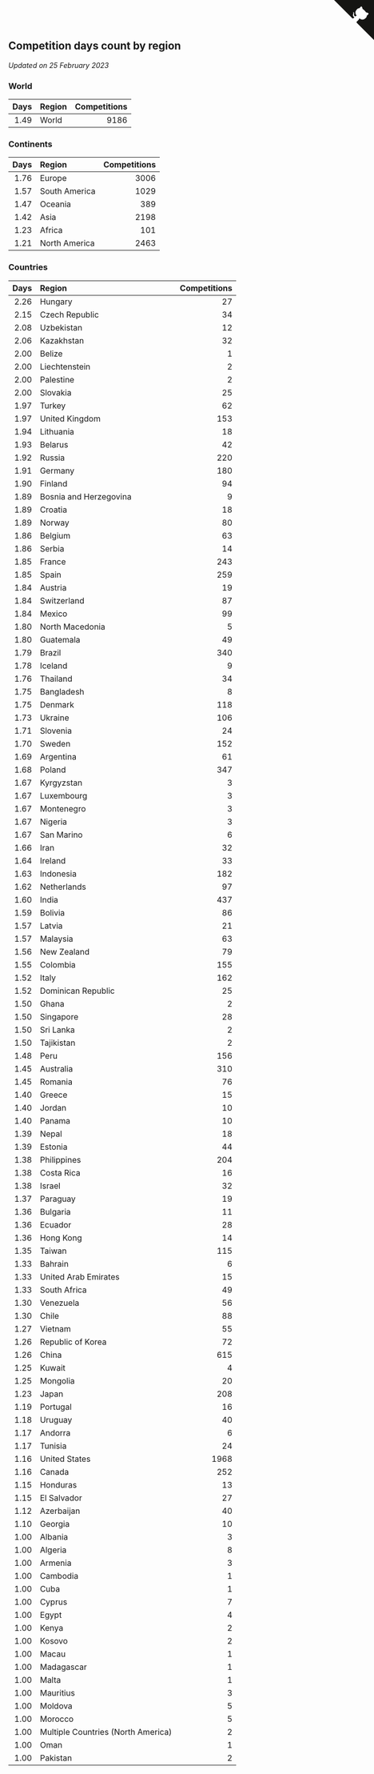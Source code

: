 ## Competition days count by region

*Updated on 25 February 2023*


### World

| Days | Region | Competitions |
| ---: | :--- | ---: |
| 1.49 | World | 9186 |

### Continents

| Days | Region | Competitions |
| ---: | :--- | ---: |
| 1.76 | Europe | 3006 |
| 1.57 | South America | 1029 |
| 1.47 | Oceania | 389 |
| 1.42 | Asia | 2198 |
| 1.23 | Africa | 101 |
| 1.21 | North America | 2463 |

### Countries

| Days | Region | Competitions |
| ---: | :--- | ---: |
| 2.26 | Hungary | 27 |
| 2.15 | Czech Republic | 34 |
| 2.08 | Uzbekistan | 12 |
| 2.06 | Kazakhstan | 32 |
| 2.00 | Belize | 1 |
| 2.00 | Liechtenstein | 2 |
| 2.00 | Palestine | 2 |
| 2.00 | Slovakia | 25 |
| 1.97 | Turkey | 62 |
| 1.97 | United Kingdom | 153 |
| 1.94 | Lithuania | 18 |
| 1.93 | Belarus | 42 |
| 1.92 | Russia | 220 |
| 1.91 | Germany | 180 |
| 1.90 | Finland | 94 |
| 1.89 | Bosnia and Herzegovina | 9 |
| 1.89 | Croatia | 18 |
| 1.89 | Norway | 80 |
| 1.86 | Belgium | 63 |
| 1.86 | Serbia | 14 |
| 1.85 | France | 243 |
| 1.85 | Spain | 259 |
| 1.84 | Austria | 19 |
| 1.84 | Switzerland | 87 |
| 1.84 | Mexico | 99 |
| 1.80 | North Macedonia | 5 |
| 1.80 | Guatemala | 49 |
| 1.79 | Brazil | 340 |
| 1.78 | Iceland | 9 |
| 1.76 | Thailand | 34 |
| 1.75 | Bangladesh | 8 |
| 1.75 | Denmark | 118 |
| 1.73 | Ukraine | 106 |
| 1.71 | Slovenia | 24 |
| 1.70 | Sweden | 152 |
| 1.69 | Argentina | 61 |
| 1.68 | Poland | 347 |
| 1.67 | Kyrgyzstan | 3 |
| 1.67 | Luxembourg | 3 |
| 1.67 | Montenegro | 3 |
| 1.67 | Nigeria | 3 |
| 1.67 | San Marino | 6 |
| 1.66 | Iran | 32 |
| 1.64 | Ireland | 33 |
| 1.63 | Indonesia | 182 |
| 1.62 | Netherlands | 97 |
| 1.60 | India | 437 |
| 1.59 | Bolivia | 86 |
| 1.57 | Latvia | 21 |
| 1.57 | Malaysia | 63 |
| 1.56 | New Zealand | 79 |
| 1.55 | Colombia | 155 |
| 1.52 | Italy | 162 |
| 1.52 | Dominican Republic | 25 |
| 1.50 | Ghana | 2 |
| 1.50 | Singapore | 28 |
| 1.50 | Sri Lanka | 2 |
| 1.50 | Tajikistan | 2 |
| 1.48 | Peru | 156 |
| 1.45 | Australia | 310 |
| 1.45 | Romania | 76 |
| 1.40 | Greece | 15 |
| 1.40 | Jordan | 10 |
| 1.40 | Panama | 10 |
| 1.39 | Nepal | 18 |
| 1.39 | Estonia | 44 |
| 1.38 | Philippines | 204 |
| 1.38 | Costa Rica | 16 |
| 1.38 | Israel | 32 |
| 1.37 | Paraguay | 19 |
| 1.36 | Bulgaria | 11 |
| 1.36 | Ecuador | 28 |
| 1.36 | Hong Kong | 14 |
| 1.35 | Taiwan | 115 |
| 1.33 | Bahrain | 6 |
| 1.33 | United Arab Emirates | 15 |
| 1.33 | South Africa | 49 |
| 1.30 | Venezuela | 56 |
| 1.30 | Chile | 88 |
| 1.27 | Vietnam | 55 |
| 1.26 | Republic of Korea | 72 |
| 1.26 | China | 615 |
| 1.25 | Kuwait | 4 |
| 1.25 | Mongolia | 20 |
| 1.23 | Japan | 208 |
| 1.19 | Portugal | 16 |
| 1.18 | Uruguay | 40 |
| 1.17 | Andorra | 6 |
| 1.17 | Tunisia | 24 |
| 1.16 | United States | 1968 |
| 1.16 | Canada | 252 |
| 1.15 | Honduras | 13 |
| 1.15 | El Salvador | 27 |
| 1.12 | Azerbaijan | 40 |
| 1.10 | Georgia | 10 |
| 1.00 | Albania | 3 |
| 1.00 | Algeria | 8 |
| 1.00 | Armenia | 3 |
| 1.00 | Cambodia | 1 |
| 1.00 | Cuba | 1 |
| 1.00 | Cyprus | 7 |
| 1.00 | Egypt | 4 |
| 1.00 | Kenya | 2 |
| 1.00 | Kosovo | 2 |
| 1.00 | Macau | 1 |
| 1.00 | Madagascar | 1 |
| 1.00 | Malta | 1 |
| 1.00 | Mauritius | 3 |
| 1.00 | Moldova | 5 |
| 1.00 | Morocco | 5 |
| 1.00 | Multiple Countries (North America) | 2 |
| 1.00 | Oman | 1 |
| 1.00 | Pakistan | 2 |


<a href="https://github.com/jonatanklosko/wca_statistics" class="github-corner" aria-label="View source on Github"><svg width="80" height="80" viewBox="0 0 250 250" style="fill:#151513; color:#fff; position: absolute; top: 0; border: 0; right: 0;" aria-hidden="true"><path d="M0,0 L115,115 L130,115 L142,142 L250,250 L250,0 Z"></path><path d="M128.3,109.0 C113.8,99.7 119.0,89.6 119.0,89.6 C122.0,82.7 120.5,78.6 120.5,78.6 C119.2,72.0 123.4,76.3 123.4,76.3 C127.3,80.9 125.5,87.3 125.5,87.3 C122.9,97.6 130.6,101.9 134.4,103.2" fill="currentColor" style="transform-origin: 130px 106px;" class="octo-arm"></path><path d="M115.0,115.0 C114.9,115.1 118.7,116.5 119.8,115.4 L133.7,101.6 C136.9,99.2 139.9,98.4 142.2,98.6 C133.8,88.0 127.5,74.4 143.8,58.0 C148.5,53.4 154.0,51.2 159.7,51.0 C160.3,49.4 163.2,43.6 171.4,40.1 C171.4,40.1 176.1,42.5 178.8,56.2 C183.1,58.6 187.2,61.8 190.9,65.4 C194.5,69.0 197.7,73.2 200.1,77.6 C213.8,80.2 216.3,84.9 216.3,84.9 C212.7,93.1 206.9,96.0 205.4,96.6 C205.1,102.4 203.0,107.8 198.3,112.5 C181.9,128.9 168.3,122.5 157.7,114.1 C157.9,116.9 156.7,120.9 152.7,124.9 L141.0,136.5 C139.8,137.7 141.6,141.9 141.8,141.8 Z" fill="currentColor" class="octo-body"></path></svg></a><style>.github-corner:hover .octo-arm{animation:octocat-wave 560ms ease-in-out}@keyframes octocat-wave{0%,100%{transform:rotate(0)}20%,60%{transform:rotate(-25deg)}40%,80%{transform:rotate(10deg)}}@media (max-width:500px){.github-corner:hover .octo-arm{animation:none}.github-corner .octo-arm{animation:octocat-wave 560ms ease-in-out}}</style>
